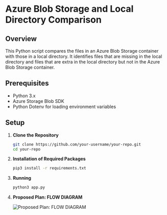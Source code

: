 # Azure Blob Storage and Local Directory Comparison

## Overview

This Python script compares the files in an Azure Blob Storage container with those in a local directory. It identifies files that are missing in the local directory and files that are extra in the local directory but not in the Azure Blob Storage container.

## Prerequisites

- Python 3.x
- Azure Storage Blob SDK
- Python Dotenv for loading environment variables

## Setup

1. **Clone the Repository**

   ```bash
   git clone https://github.com/your-username/your-repo.git
   cd your-repo
2. **Installation of Required Packages**

   ```bash
   pip3 install -r requirements.txt

3. **Running**
   ```bash
   python3 app.py
   
4. **Proposed Plan: FLOW DIAGRAM**
   
   ![Proposed Plan: FLOW DIAGRAM](images/FlowDiagram.png)